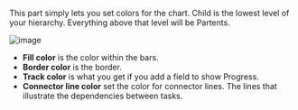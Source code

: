 This part simply lets you set colors for the chart. Child is the lowest level of your hierarchy. Everything above that level will be Partents.

![image](https://user-images.githubusercontent.com/82056309/205642975-e5140564-d134-4fc7-abbe-d0f9a841fbf4.png)


* **Fill color** is the color within the bars.
* **Border color** is the border.
* **Track color** is what you get if you add a field to show Progress.
* **Connector line color** set the color for connector lines. The lines that illustrate the dependencies between tasks.